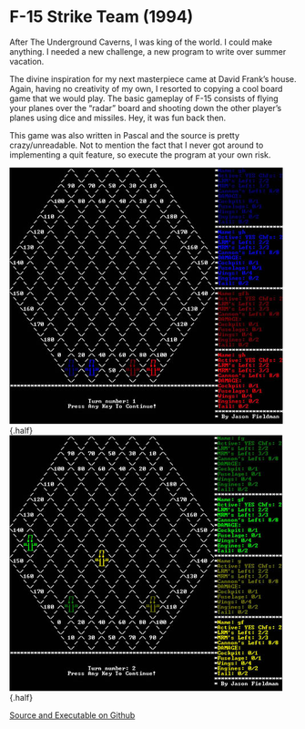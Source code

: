 # F-15 Strike Team (1994)

After The Underground Caverns, I was king of the world. I could make anything. I needed a new challenge, a new program to write over summer vacation.

The divine inspiration for my next masterpiece came at David Frank’s house. Again, having no creativity of my own, I resorted to copying a cool board game that we would play. The basic gameplay of F-15 consists of flying your planes over the “radar” board and shooting down the other player’s planes using dice and missiles. Hey, it was fun back then.

This game was also written in Pascal and the source is pretty crazy/unreadable. Not to mention the fact that I never got around to implementing a quit feature, so execute the program at your own risk.

![Screenshot](/img/pg/f16/f1.jpg) {.half}
![Screenshot](/img/pg/f16/f2.jpg) {.half}


[Source and Executable on Github](https://github.com/jmfieldman/Old-Projects/tree/master/F-15_Strike_Team)
